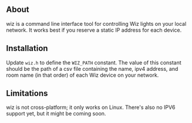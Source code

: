 ## About
wiz is a command line interface tool for controlling Wiz lights on your local network. It works best if you reserve a static IP address for each device.

## Installation
Update `wiz.h` to define the `WIZ_PATH` constant. The value of this constant should be the path of a csv file containing the name, ipv4 address, and room name (in that order) of each Wiz device on your network.

## Limitations
wiz is not cross-platform; it only works on Linux. There's also no IPV6 support yet, but it might be coming soon.